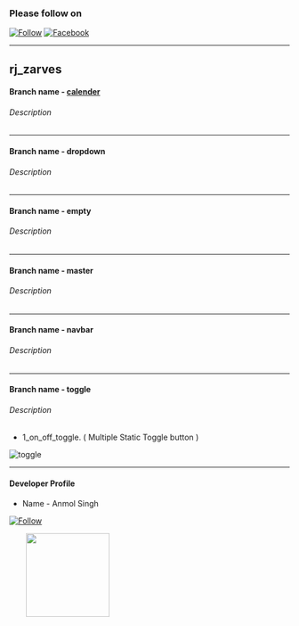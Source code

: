 ### Please follow on
[![Follow](https://img.shields.io/badge/Follow-Twitter-red.svg)](https://twitter.com/Anmolsukki)
[![Facebook](https://img.shields.io/badge/Follow-LinkedIn-Blue.svg?style=flat-square)](https://www.linkedin.com/in/anmolsukki/)

------------------------------------------------------------------------------------------------------------------------------------------

## rj_zarves

#### Branch name - [calender](https://github.com/anmolsukki/rj_zarves/tree/calender)
###### Description 

------------------------------------------------------------------------------------------------------------------------------------------
#### Branch name - dropdown
###### Description 

------------------------------------------------------------------------------------------------------------------------------------------
#### Branch name - empty
###### Description 

------------------------------------------------------------------------------------------------------------------------------------------
#### Branch name - master
###### Description 

------------------------------------------------------------------------------------------------------------------------------------------
#### Branch name - navbar
###### Description 

------------------------------------------------------------------------------------------------------------------------------------------
#### Branch name - toggle
###### Description 

*  1_on_off_toggle. ( Multiple Static Toggle button )

![toggle](https://github.com/anmolsukki/rj_zarves/raw/master/photos/1_on_off_toggle.png)

------------------------------------------------------------------------------------------------------------------------------------------
#### Developer Profile
*   Name - Anmol Singh

[![Follow](https://img.shields.io/twitter/url/https/github.com/openebs/openebs.svg?style=social&label=Follow)](https://twitter.com/Anmolsukki)

<kbd>
<img src="https://pbs.twimg.com/profile_images/917773516388294657/blG446QN_400x400.jpg" hspace="30" height="150px">
  </kbd>
<br/>
